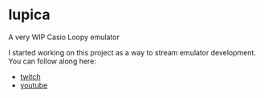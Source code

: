 # lupica

A very WIP Casio Loopy emulator

I started working on this project as a way to stream emulator development. You can follow along here:

* [twitch](https://www.twitch.tv/binjimin)
* [youtube](https://www.youtube.com/playlist?list=PLVvVSXZRRAfhoalsEgd66MlDOLbmishot)
